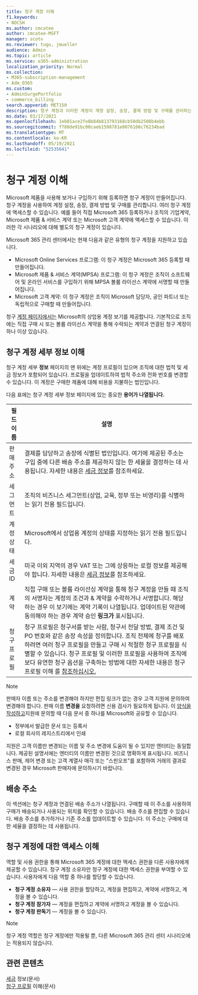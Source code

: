 ```yaml
---
title: 청구 계정 이해
f1.keywords:
- NOCSH
ms.author: cmcatee
author: cmcatee-MSFT
manager: scotv
ms.reviewer: tugu, jmueller
audience: Admin
ms.topic: article
ms.service: o365-administration
localization_priority: Normal
ms.collection:
- M365-subscription-management
- Adm_O365
ms.custom:
- AdminSurgePortfolio
- commerce_billing
search.appverid: MET150
description: 청구 계정과 이러한 계정이 계정 설정, 송장, 결제 방법 및 구매를 관리하는 데 사용되는 방법에 대해 자세히 알아보습니다.
ms.date: 03/17/2021
ms.openlocfilehash: 1eb01ace2fe8b84b813793168cb50db2508b4ebb
ms.sourcegitcommit: f780de91bc00caeb1598781e0076106c76234bad
ms.translationtype: MT
ms.contentlocale: ko-KR
ms.lasthandoff: 05/19/2021
ms.locfileid: "52535641"
---
```

# <a name="understand-billing-accounts"></a>청구 계정 이해

Microsoft 제품을 사용해 보거나 구입하기 위해 등록하면 청구 계정이 만들어집니다. 청구 계정을 사용하여 계정 설정, 송장, 결제 방법 및 구매를 관리합니다. 여러 청구 계정에 액세스할 수 있습니다. 예를 들어 직접 Microsoft 365 등록하거나 조직의 기업계약, Microsoft 제품 & 서비스 계약 또는 Microsoft 고객 계약에 액세스할 수 있습니다. 이러한 각 시나리오에 대해 별도의 청구 계정이 있습니다.

Microsoft 365 관리 센터에서는 현재 다음과 같은 유형의 청구 계정을 지원하고 있습니다.

- Microsoft Online Services 프로그램: 이 청구 계정은 Microsoft 365 등록할 때 만들어집니다.
- Microsoft 제품 & 서비스 계약(MPSA) 프로그램: 이 청구 계정은 조직이 소프트웨어 및 온라인 서비스를 구입하기 위해 MPSA 볼륨 라이선스 계약에 서명할 때 만들어집니다.
- Microsoft 고객 계약: 이 청구 계정은 조직이 Microsoft 담당자, 공인 파트너 또는 독립적으로 구매할 때 만들어집니다.

청구 <a href="https://go.microsoft.com/fwlink/p/?linkid=2084771" target="_blank">계정 페이지에서는</a> Microsoft의 상업용 계정 보기를 제공합니다. 기본적으로 조직에는 직접 구매 시 또는 볼륨 라이선스 계약을 통해 수락되는 계약과 연결된 청구 계정이 하나 이상 있습니다.

## <a name="understand-billing-account-details"></a>청구 계정 세부 정보 이해

청구 계정 세부 **정보** 페이지의 맨 위에는 계정 프로필이 있으며 조직에 대한 법적 및 세금 정보가 포함되어 있습니다. 프로필을 업데이트하여 법적 주소와 전화 번호를 변경할 수 있습니다. 이 계정은 구매한 제품에 대해 비용을 지불하는 법인입니다.

다음 표에는 청구 계정 세부 정보 페이지에 있는 중요한 **용어가 나열됩니다.**

| 필드 이름 | 설명 |
|------------------|------------------------------------------------------------------------------------------------------------------------------------------------------------------------------------------------------------------------------------------------------------------------------|
| 판매 주소 | 결제를 담당하고 송장에 식별된 법인입니다. 여기에 제공된 주소는 구입 중에 다른 배송 주소를 제공하지 않는 한 세율을 결정하는 데 사용됩니다. 자세한 내용은 [세금 정보](billing-and-payments/tax-information.md)를 참조하세요. |
| 세그먼트 | 조직의 비즈니스 세그먼트(상업, 교육, 정부 또는 비영리)를 식별하는 읽기 전용 필드입니다. |
| 계정 상태 | Microsoft에서 상업용 계정의 상태를 지정하는 읽기 전용 필드입니다. |
| 세금 ID | 미국 이외 지역의 경우 VAT 또는 그에 상응하는 로컬 정보를 제공해야 합니다. 자세한 내용은 [세금 정보](billing-and-payments/tax-information.md)를 참조하세요. |
| 계약 | 직접 구매 또는 볼륨 라이선싱 계약을 통해 청구 계정을 만들 때 조직의 서명자는 계정의 조건과 & 계약을 수락하거나 서명합니다. 해당하는 경우 이 보기에는 계약 기록이 나열됩니다. 업데이트된 약관에 동의해야 하는 경우 계약 승인 **링크가** 표시됩니다. |
| 청구 프로필 | 청구 프로필은 청구서를 받는 사람, 청구서 전달 방법, 결제 조건 및 PO 번호와 같은 송장 속성을 정의합니다. 조직 전체에 청구를 배포하려면 여러 청구 프로필을 만들고 구매 시 적절한 청구 프로필을 식별할 수 있습니다. 청구 프로필 및 이러한 프로필을 사용하여 조직에 보다 유연한 청구 옵션을 구축하는 방법에 대한 자세한 내용은 청구 프로필 이해 를 [참조하십시오.](billing-and-payments/manage-billing-profiles.md) |

> [!NOTE]
> 판매자 이름 또는 주소를 변경해야 하지만 편집 링크가  없는 경우 고객 [](../business-video/get-help-support.md) 지원에 문의하여 변경해야 합니다.  판매 이름 **변경을** 요청하려면 신용 검사가 필요하게 됩니다. 이 [양식을 작성하고](https://www.microsoft.com/download/details.aspx?id=102732)지원에 문의할 때 다음 문서 중 하나를 Microsoft와 공유할 수 있습니다.
>
> - 정부에서 발급한 문서 또는 등록서
> - 로컬 회사의 레지스트리에서 인쇄
>
> 지원은 고객 이름만 변경되는 이름 및 주소 변경에 도움이 될 수 있지만 엔터티는 동일합니다. 제공된 설명서에는 엔터티의 이름만 변경된 것으로 명확하게 표시됩니다. 비즈니스 판매, 제어 변경 또는 고객 계열사 매각 또는 "스핀오프"를 포함하여 거래의 결과로 변경된 경우 Microsoft 판매자에 문의하시기 바랍니다.

## <a name="shipping-addresses"></a>배송 주소

이 섹션에는 청구 계정과 연결된 배송 주소가 나열됩니다. 구매할 때 이 주소를 사용하여 구매가 배송되거나 사용되는 위치를 확인할 수 있습니다. 배송 주소를 편집할 수 있습니다. 배송 주소를 추가하거나 기존 주소를 업데이트할 수 있습니다. 이 주소는 구매에 대한 세율을 결정하는 데 사용됩니다.

## <a name="understand-access-to-billing-accounts"></a>청구 계정에 대한 액세스 이해

역할 및 사용 권한을 통해 Microsoft 365 계정에 대한 액세스 권한을 다른 사용자에게 제공할 수 있습니다. 청구 계정 소유자만 청구 계정에 대한 액세스 권한을 부여할 수 있습니다. 사용자에게 다음 역할 중 하나를 할당할 수 있습니다.

- **청구 계정 소유자** &mdash; 사용 권한을 할당하고, 계정을 편집하고, 계약에 서명하고, 계정을 볼 수 있습니다.
- **청구 계정 참가자** &mdash; 계정을 편집하고 계약에 서명하고 계정을 볼 수 있습니다.
- **청구 계정 판독기** &mdash; 계정을 볼 수 있습니다.

> [!Note]
> 청구 계정 역할은 청구 계정에만 적용될 뿐, 다른 Microsoft 365 관리 센터 시나리오에는 적용되지 않습니다.

## <a name="related-content"></a>관련 콘텐츠

[세금](billing-and-payments/tax-information.md) 정보(문서) \
[청구 프로필](billing-and-payments/manage-billing-profiles.md) 이해(문서)
